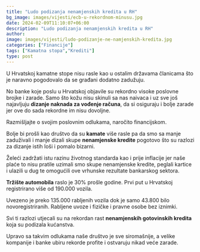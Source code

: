 ```yaml
---
title: "Ludo podizanja nenamjenskih kredita u RH"
bg_image: images/vijesti/ecb-u-rekordnom-minusu.jpg
date: 2024-02-09T11:10:07+06:00
description: "Ludo podizanja nenamjenskih kredita u RH"
author: 
image: images/vijesti/ludo-podizanje-ne-namjenskih-kredita.jpg
categories: ["Financije"]
tags: ["Kamatna stopa","Krediti"]
type: post
---
```

U Hrvatskoj kamatne stope nisu rasle kao u ostalim državama članicama što je naravno pogodovalo da se građani dodatno zadužuju.

No banke koje poslu u Hrvatskoj objavile su rekordno visoke poslovne brojke i zarade. Samo što kožu nisu skinuli sa nas naivaca i uz sve još najavljuju **dizanje naknada za vođenje računa**, da si osiguraju i bolje zarade jer ove do sada rekordne im nisu dovoljne. 

Razmišljajte o svojim poslovnim odlukama, naročito financijskom.

Bolje bi prošli kao društvo da su **kamate** više rasle pa da smo sa manje zaduživali i manje dizali skupe **nenamjenske kredite** pogotovo što su razlozi za dizanje istih loši i pomalo bizarni.

Želeći zadržati istu razinu životnog standarda kao i prije inflacije jer naše plaće to nisu pratile uzimali smo skupe nenamjenske kredite, peglali kartice i ulazili u dug te omogućili ove vrhunske rezultate bankarskog sektora.

**Tržište automobila** raslo je 30% prošle godine. Prvi put u Hrvatskoj registrirano više od 190.000 vozila.

Uvezeno je preko 135.000 rabljenih vozila dok je samo 43.800 bilo novoregistriranih.
Rabljene uvoze i fizičke i pravne osobe bez iznimki.

Svi ti razlozi utjecali su na rekordan rast **nenamjenskih gotovinskih kredita** koja su podizala kućanstva.

Upravo sa takvim odlukama naše društvo je sve siromašnije, a velike kompanije i banke ubiru rekorde profite i ostvaruju nikad veće zarade.



